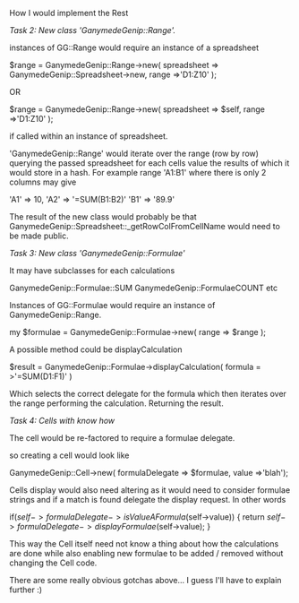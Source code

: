 How I would implement the Rest


*Task 2: New class 'GanymedeGenip::Range'.*

instances of GG::Range would require an instance of  a spreadsheet


  $range = GanymedeGenip::Range->new( spreadsheet => GanymedeGenip::Spreadsheet->new, range =>'D1:Z10' );

OR

  $range = GanymedeGenip::Range->new( spreadsheet => $self, range =>'D1:Z10' );

if called within an instance of spreadsheet.


'GanymedeGenip::Range' would iterate over the range (row by row) querying the passed spreadsheet for each cells value the results of which it would store in a hash. For example range 'A1:B1' where there is only 2 columns may give

  'A1' => 10,
  'A2' => '=SUM(B1:B2)'
  'B1' => '89.9'

The result of the new class would probably be that  GanymedeGenip::Spreadsheet::_getRowColFromCellName would need to be made public.

*Task 3: New class 'GanymedeGenip::Formulae'*

It may have subclasses for each calculations 

  GanymedeGenip::Formulae::SUM
  GanymedeGenip::FormulaeCOUNT
  etc

Instances of GG::Formulae would require an instance of  GanymedeGenip::Range.

my $formulae = GanymedeGenip::Formulae->new( range => $range );


A possible method could be displayCalculation

  $result = GanymedeGenip::Formulae->displayCalculation(
    formula = >'=SUM(D1:F1)'
  )

Which selects the correct delegate for the formula which then iterates over the range performing the calculation. Returning the result.


*Task 4: Cells with know how*

The cell would be re-factored to require a formulae delegate.

so creating a cell would look like

GanymedeGenip::Cell->new( formulaDelegate => $formulae, value =>'blah');

Cells display would also need altering as it would need to consider formulae strings and if a match is found delegate the display request. In other words

  if($self->formulaDelegate->isValueAFormula($self->value)) {
    return $self->formulaDelegate->displayFormulae($self->value);
  }

This way the Cell itself need not know a thing about how the calculations are done while also enabling new formulae to be added / removed without changing the Cell code.


There are some really obvious gotchas above... I guess I'll have to explain further :)







